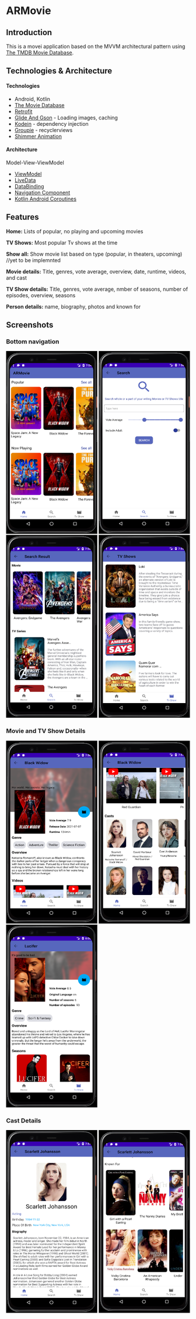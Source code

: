 # ARMovie

## Introduction
This is a movei application based on the MVVM architectural pattern using [The TMDB Movie Database](https://www.themoviedb.org/).

## Technologies & Architecture 

#### Technologies
* Android, Kotlin
* [The Movie Database](https://www.themoviedb.org/)
* [Retrofit](https://github.com/square/retrofit) 
* [Glide And Gson](https://square.github.io/picasso/) - Loading images, caching
* [Kodein](https://kodein.org/Kodein-DI/?5.0/android) - dependency injection
* [Groupie](https://github.com/lisawray/groupie) - recyclerviews
* [Shimmer Animation](https://github.com/sharish/ShimmerRecyclerView)

#### Architecture
Model-View-ViewModel

* [ViewModel](https://developer.android.com/topic/libraries/architecture/viewmodel)
* [LiveData](https://developer.android.com/topic/libraries/architecture/livedata)
* [DataBinding](https://developer.android.com/topic/libraries/data-binding)
* [Navigation Component](https://developer.android.com/guide/navigation)
* [Kotlin Android Coroutines](https://developer.android.com/kotlin/coroutines)

## Features
**Home:** Lists of popular, no playing and upcoming movies

**TV Shows:** Most popular Tv shows at the time

**Show all:** Show movie list based on type (popular, in theaters, upcoming) //yet to be implemnted

**Movie details:** Title, genres, vote average, overview, date, runtime, videos, and cast

**TV Show details:** Title, genres, vote average, nmber of seasons, number of episodes, overview, seasons

**Person details:** name, biography, photos and known for

## Screenshots

### Bottom navigation

<p align = "left" >
  <img width="250" height="500" src="images/Home.PNG">
  <img width="250" height="500"  src="images/Search.PNG">
  <img width="250" height="500"  src="images/SearchResult.PNG">  
  <img width="250" height="500" src="images/TvShow.PNG"> 
</p>

### Movie and TV Show Details

<p align = "left" >
  <img width="250" height="500" src="images/MovieDetail1.PNG">
  <img width="250" height="500"  src="images/MoveiDetail2.PNG"> 
  <img width="250" height="500" src="images/TvShowDetail.PNG"> 
</p>

### Cast Details

<p align = "left" >
  <img width="250" height="500" src="images/CastDetail1.PNG">
  <img width="250" height="500"  src="images/CastDetail2.PNG"> 
</p>
